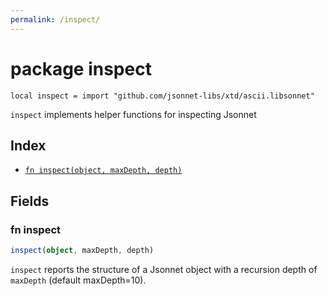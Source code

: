 ```yaml
---
permalink: /inspect/
---
```


# package inspect

```jsonnet
local inspect = import "github.com/jsonnet-libs/xtd/ascii.libsonnet"
```

`inspect` implements helper functions for inspecting Jsonnet

## Index

* [`fn inspect(object, maxDepth, depth)`](#fn-inspect)

## Fields

### fn inspect

```ts
inspect(object, maxDepth, depth)
```

`inspect` reports the structure of a Jsonnet object with a recursion depth of
`maxDepth` (default maxDepth=10).
